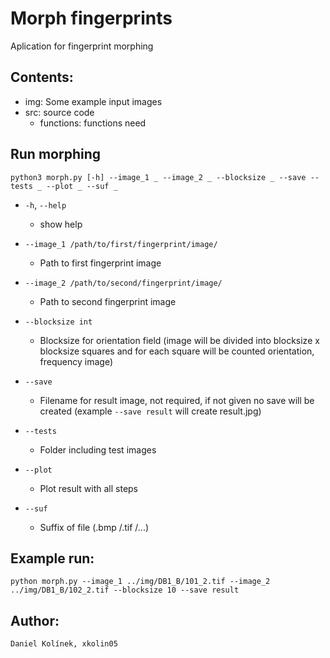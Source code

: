 # Morph fingerprints

Aplication for fingerprint morphing

## Contents:
-   img: Some example input images
-   src: source code
    - functions: functions need

## Run morphing
`python3 morph.py [-h] --image_1 _ --image_2 _ --blocksize _ --save --tests _ --plot _ --suf _`         

-   `-h`, `--help`
    -   show help

-   `--image_1 /path/to/first/fingerprint/image/`
    -   Path to first fingerprint image

-   `--image_2 /path/to/second/fingerprint/image/`
    -   Path to second fingerprint image

-   `--blocksize int`
    -   Blocksize for orientation field (image will be divided into blocksize x blocksize squares and for each square will be counted orientation, frequency image)

-   `--save`
    -   Filename for result image, not required, if not given no save will be created (example `--save result` will create result.jpg)

-   `--tests`
    -   Folder including test images

-   `--plot`
    -   Plot result with all steps

-   `--suf`
    -   Suffix of file (.bmp /.tif /...)
## Example run:
`python morph.py --image_1 ../img/DB1_B/101_2.tif --image_2 ../img/DB1_B/102_2.tif --blocksize 10 --save result`

## Author: 
    Daniel Kolínek, xkolin05
